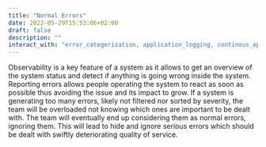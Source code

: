 ```yaml
---
title: "Normal Errors"
date: 2022-05-29T15:53:06+02:00
draft: false
description: ""
interact_with: "error_categorization, application_logging, continous_operability, error_budget"
---
```


Observability is a key feature of a system as it allows to get an overview of the system status and detect if anything is going wrong inside the system. Reporting errors allows people operating the system to react as soon as possible thus avoiding the issue and its impact to grow. 
If a system is generating too many errors, likely not filtered nor sorted by severity, the team will be overloaded not knowing which ones are important to be dealt with.  The team will eventually end up considering them as normal errors, ignoring them. This will lead to hide and ignore serious errors which should be dealt with swiftly deteriorating quality of service. 
